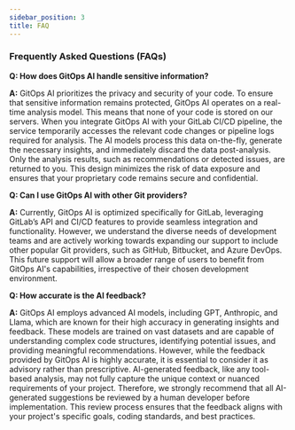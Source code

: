 ```yaml
---
sidebar_position: 3
title: FAQ
---
```


### Frequently Asked Questions (FAQs)

**Q: How does GitOps AI handle sensitive information?**

**A:** GitOps AI prioritizes the privacy and security of your code. To ensure that sensitive information remains protected, GitOps AI operates on a real-time analysis model. This means that none of your code is stored on our servers. When you integrate GitOps AI with your GitLab CI/CD pipeline, the service temporarily accesses the relevant code changes or pipeline logs required for analysis. The AI models process this data on-the-fly, generate the necessary insights, and immediately discard the data post-analysis. Only the analysis results, such as recommendations or detected issues, are returned to you. This design minimizes the risk of data exposure and ensures that your proprietary code remains secure and confidential.

**Q: Can I use GitOps AI with other Git providers?**

**A:** Currently, GitOps AI is optimized specifically for GitLab, leveraging GitLab’s API and CI/CD features to provide seamless integration and functionality. However, we understand the diverse needs of development teams and are actively working towards expanding our support to include other popular Git providers, such as GitHub, Bitbucket, and Azure DevOps. This future support will allow a broader range of users to benefit from GitOps AI's capabilities, irrespective of their chosen development environment.

**Q: How accurate is the AI feedback?**

**A:** GitOps AI employs advanced AI models, including GPT, Anthropic, and Llama, which are known for their high accuracy in generating insights and feedback. These models are trained on vast datasets and are capable of understanding complex code structures, identifying potential issues, and providing meaningful recommendations. However, while the feedback provided by GitOps AI is highly accurate, it is essential to consider it as advisory rather than prescriptive. AI-generated feedback, like any tool-based analysis, may not fully capture the unique context or nuanced requirements of your project. Therefore, we strongly recommend that all AI-generated suggestions be reviewed by a human developer before implementation. This review process ensures that the feedback aligns with your project's specific goals, coding standards, and best practices.